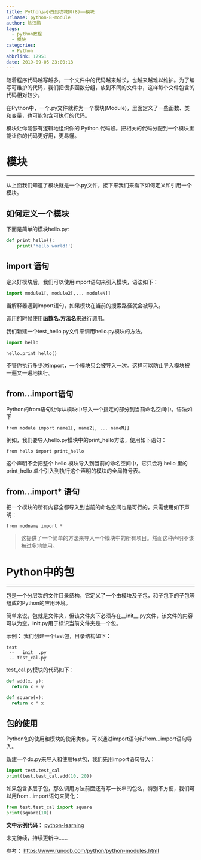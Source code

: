 ```yaml
---
title: Python从小白到攻城狮(8)——模块
urlname: python-8-module
author: 陈汉鹏
tags:
  - python教程
  - 模块
categories:
  - Python
abbrlink: 17951
date: 2019-09-05 23:00:13
---
```

随着程序代码越写越多，一个文件中的代码越来越长，也越来越难以维护。为了编写可维护的代码，我们把很多函数分组，放到不同的文件中，这样每个文件包含的代码相对较少。

在Python中，一个.py文件就称为一个模块(Module)，里面定义了一些函数、类和变量，也可能包含可执行的代码。

模块让你能够有逻辑地组织你的 Python 代码段。把相关的代码分配到一个模块里能让你的代码更好用，更易懂。

# 模块
---
从上面我们知道了模块就是一个.py文件，接下来我们来看下如何定义和引用一个模块。

## 如何定义一个模块
下面是简单的模块hello.py:
```python
def print_hello():
    print('hello world!')
```

## import 语句
定义好模块后，我们可以使用import语句来引入模块，语法如下：
```python
import module1[, module2[,... moduleN]]
```
当解释器遇到import语句，如果模块在当前的搜索路径就会被导入。

调用的时候使用**函数名.方法名**来进行调用。

我们新建一个test_hello.py文件来调用hello.py模块的方法。
```python
import hello

hello.print_hello()
```
不管你执行多少次import，一个模块只会被导入一次。这样可以防止导入模块被一遍又一遍地执行。

## from...import语句
Python的from语句让你从模块中导入一个指定的部分到当前命名空间中。语法如下
```
from module import name1[, name2[, ... nameN]]
```
例如，我们要导入hello.py模块中的print_hello方法，使用如下语句：
```
from hello import print_hello
```
这个声明不会把整个 hello 模块导入到当前的命名空间中，它只会将 hello 里的 print_hello 单个引入到执行这个声明的模块的全局符号表。

## from…import* 语句
把一个模块的所有内容全都导入到当前的命名空间也是可行的，只需使用如下声明：
```
from modname import *
```
>这提供了一个简单的方法来导入一个模块中的所有项目。然而这种声明不该被过多地使用。


# Python中的包
---
包是一个分层次的文件目录结构，它定义了一个由模块及子包，和子包下的子包等组成的Python的应用环境。

简单来说，包就是文件夹，但该文件夹下必须存在__init__.py文件，该文件的内容可以为空。__init__.py用于标识当前文件夹是一个包。

示例：
我们创建一个test包，目录结构如下：
```
test
 -- __init__.py
 -- test_cal.py
```

test_cal.py模块的代码如下：
```python
def add(x, y):
  return x + y

def square(x):
  return x * x
```

## 包的使用
Python包的使用和模块的使用类似，可以通过import语句和from...import语句导入。

新建一个do.py来导入和使用test包，我们先用import语句导入：
```python
import test.test_cal
print(test.test_cal.add(10, 20))
```

如果包含多层子包，那么调用方法前面还有写一长串的包名，特别不方便，我们可以用from...import语句来简化：
```python
from test.test_cal import square
print(square(10))
```


**文中示例代码**： [python-learning](https://github.com/Hanpeng-Chen/python-learning)

未完待续，持续更新中......


参考：
https://www.runoob.com/python/python-modules.html